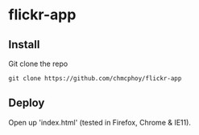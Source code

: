 # flickr-app

## Install

Git clone the repo
```
git clone https://github.com/chmcphoy/flickr-app
```

## Deploy 
Open up 'index.html' (tested in Firefox, Chrome & IE11).

